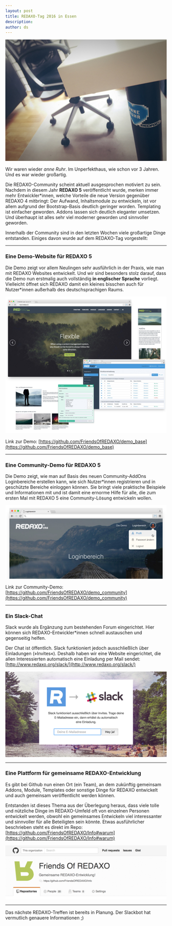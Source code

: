 ```yaml
---
layout: post
title: REDAXO-Tag 2016 in Essen
description:
author: ds
---
```


![REDAXO anne Ruhr](/content/images/2016/06/redaxo-anne-ruhr.jpg)

Wir waren wieder _anne Ruhr_. Im Unperfekthaus, wie schon vor 3 Jahren. Und es war wieder großartig.

Die REDAXO-Community scheint aktuell ausgesprochen motiviert zu sein. Nachdem in diesem Jahr __REDAXO 5__ veröffentlicht wurde, merken immer mehr Entwickler*innen, welche Vorteile die neue Version gegenüber REDAXO 4 mitbringt: Der Aufwand, Inhaltsmodule zu entwickeln, ist vor allem aufgrund der Bootstrap-Basis deutlich geringer worden. Templating ist einfacher geworden. Addons lassen sich deutlich eleganter umsetzen. Und überhaupt ist alles sehr viel moderner geworden und sinnvoller geworden.

Innerhalb der Community sind in den letzten Wochen viele großartige Dinge entstanden. Einiges davon wurde auf dem REDAXO-Tag vorgestellt:

---

### Eine Demo-Website für REDAXO 5

Die Demo zeigt vor allem Neulingen sehr ausführlich in der Praxis, wie man mit REDAXO Websites entwickelt. Und wir sind besonders stolz darauf, dass die Demo nun erstmalig auch vollständig __in englischer Sprache__ vorliegt. Vielleicht öffnet sich REDAXO damit ein kleines bisschen auch für Nutzer*innen außerhalb des deutschsprachigen Raums.

![Screenshot](/content/images/2016/06/redaxo_demo_base.jpg)

Link zur Demo: [https://github.com/FriendsOfREDAXO/demo_base](https://github.com/FriendsOfREDAXO/demo_base)

---

### Eine Community-Demo für REDAXO 5

Die Demo zeigt, wie man auf Basis des neuen Community-AddOns Loginbereiche erstellen kann, wie sich Nutzer*innen registrieren und in geschützte Bereiche einloggen können. Sie bringt viele praktische Beispiele und Informationen mit und ist damit eine ernorme Hilfe für alle, die zum ersten Mal mit REDAXO 5 eine Community-Lösung entwickeln wollen.

![Screenshot](/content/images/2016/06/redaxo_demo_community.jpg)

Link zur Community-Demo: [https://github.com/FriendsOfREDAXO/demo_community](https://github.com/FriendsOfREDAXO/demo_community)

---

### Ein Slack-Chat

Slack wurde als Ergänzung zum bestehenden Forum eingerichtet. Hier können sich REDAXO-Entwickler*innen schnell austauschen und gegenseitig helfen.

Der Chat ist öffentlich. Slack funktioniert jedoch ausschließlich über Einladungen (»Invites«). Deshalb haben wir eine Website eingerichtet, die allen Interessierten automatisch eine Einladung per Mail sendet:  
[http://www.redaxo.org/slack/](http://www.redaxo.org/slack/)

![Screenshot](/content/images/2016/06/redaxo_slack.jpg)

---

### Eine Plattform für gemeinsame REDAXO-Entwicklung

Es gibt bei Github nun einen Ort (ein Team), an dem zukünftig gemeinsam Addons, Module, Templates oder sonstige Dinge für REDAXO entwickelt und auch gemeinsam veröffentlicht werden können.

Entstanden ist dieses Thema aus der Überlegung heraus, dass viele tolle und nützliche Dinge im REDAXO-Umfeld oft von einzelnen Personen entwickelt werden, obwohl ein gemeinsames Entwickeln viel interessanter und sinnvoller für alle Beteiligten sein könnte. Etwas ausführlicher beschrieben steht es direkt im Repo: [https://github.com/FriendsOfREDAXO/Info#warum](https://github.com/FriendsOfREDAXO/Info#warum)

![Screenshot](/content/images/2016/06/friends_of_redaxo.png)

---

Das nächste REDAXO-Treffen ist bereits in Planung. Der Slackbot hat vermutlich genauere Informationen ;)
